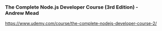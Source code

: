 ### The Complete Node.js Developer Course (3rd Edition) - Andrew Mead
https://www.udemy.com/course/the-complete-nodejs-developer-course-2/